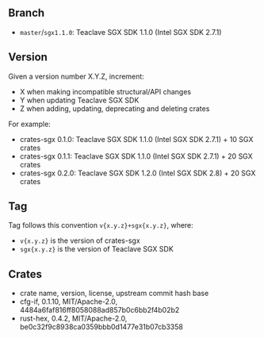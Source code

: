 ## Branch

- `master`/`sgx1.1.0`: Teaclave SGX SDK 1.1.0 (Intel SGX SDK 2.7.1)

## Version

Given a version number X.Y.Z, increment:
- X when making incompatible structural/API changes
- Y when updating Teaclave SGX SDK
- Z when adding, updating, deprecating and deleting crates

For example:
- crates-sgx 0.1.0: Teaclave SGX SDK 1.1.0 (Intel SGX SDK 2.7.1) + 10 SGX crates
- crates-sgx 0.1.1: Teaclave SGX SDK 1.1.0 (Intel SGX SDK 2.7.1) + 20 SGX crates
- crates-sgx 0.2.0: Teaclave SGX SDK 1.2.0 (Intel SGX SDK 2.8) + 20 SGX crates

## Tag

Tag follows this convention `v{x.y.z}+sgx{x.y.z}`, where:
- `v{x.y.z}` is the version of crates-sgx
- `sgx{x.y.z}` is the version of Teaclave SGX SDK

## Crates

- crate name, version, license, upstream commit hash base
- cfg-if, 0.1.10, MIT/Apache-2.0, 4484a6faf816ff8058088ad857b0c6bb2f4b02b2
- rust-hex, 0.4.2, MIT/Apache-2.0, be0c32f9c8938ca0359bbb0d1477e31b07cb3358
